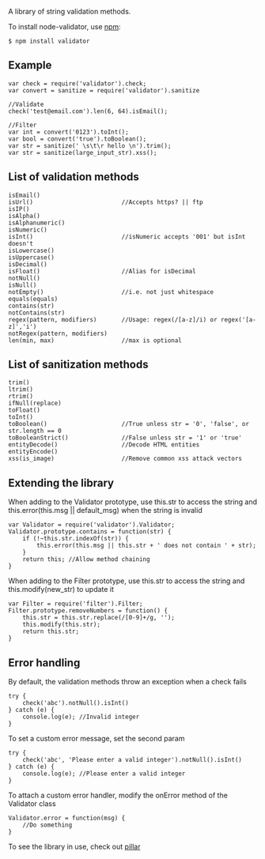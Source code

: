 A library of string validation methods.

To install node-validator, use [npm](http://github.com/isaacs/npm):

    $ npm install validator
    
## Example
    
    var check = require('validator').check;
    var convert = sanitize = require('validator').sanitize
        
    //Validate
    check('test@email.com').len(6, 64).isEmail();
    
    //Filter
    var int = convert('0123').toInt();
    var bool = convert('true').toBoolean();
    var str = sanitize(' \s\t\r hello \n').trim();
    var str = sanitize(large_input_str).xss();

## List of validation methods

    isEmail()
    isUrl()                         //Accepts https? || ftp
    isIP()
    isAlpha()
    isAlphanumeric()
    isNumeric()                     
    isInt()                         //isNumeric accepts '001' but isInt doesn't
    isLowercase()
    isUppercase()
    isDecimal()
    isFloat()                       //Alias for isDecimal
    notNull()
    isNull()
    notEmpty()                      //i.e. not just whitespace
    equals(equals)
    contains(str)
    notContains(str)
    regex(pattern, modifiers)       //Usage: regex(/[a-z]/i) or regex('[a-z]','i')
    notRegex(pattern, modifiers)
    len(min, max)                   //max is optional

## List of sanitization methods

    trim()
    ltrim()
    rtrim()
    ifNull(replace)
    toFloat()
    toInt()
    toBoolean()		                //True unless str = '0', 'false', or str.length == 0
    toBooleanStrict()	            //False unless str = '1' or 'true'
    entityDecode()                  //Decode HTML entities
    entityEncode()
    xss(is_image)                   //Remove common xss attack vectors

## Extending the library

When adding to the Validator prototype, use this.str to access the string and this.error(this.msg || default_msg) when the string is invalid

    var Validator = require('validator').Validator;
    Validator.prototype.contains = function(str) {
        if (!~this.str.indexOf(str)) {
            this.error(this.msg || this.str + ' does not contain ' + str);
        }
        return this; //Allow method chaining
    }

When adding to the Filter prototype, use this.str to access the string and this.modify(new_str) to update it

    var Filter = require('filter').Filter;
    Filter.prototype.removeNumbers = function() {
        this.str = this.str.replace(/[0-9]+/g, '');
        this.modify(this.str);
        return this.str;
    }
    
## Error handling

By default, the validation methods throw an exception when a check fails

    try {
        check('abc').notNull().isInt()
    } catch (e) {
        console.log(e); //Invalid integer
    }

To set a custom error message, set the second param

    try {
        check('abc', 'Please enter a valid integer').notNull().isInt()
    } catch (e) {
        console.log(e); //Please enter a valid integer
    }

To attach a custom error handler, modify the onError method of the Validator class
    
    Validator.error = function(msg) {
        //Do something
    }

To see the library in use, check out [pillar](http://github.com/chriso/pillar)
